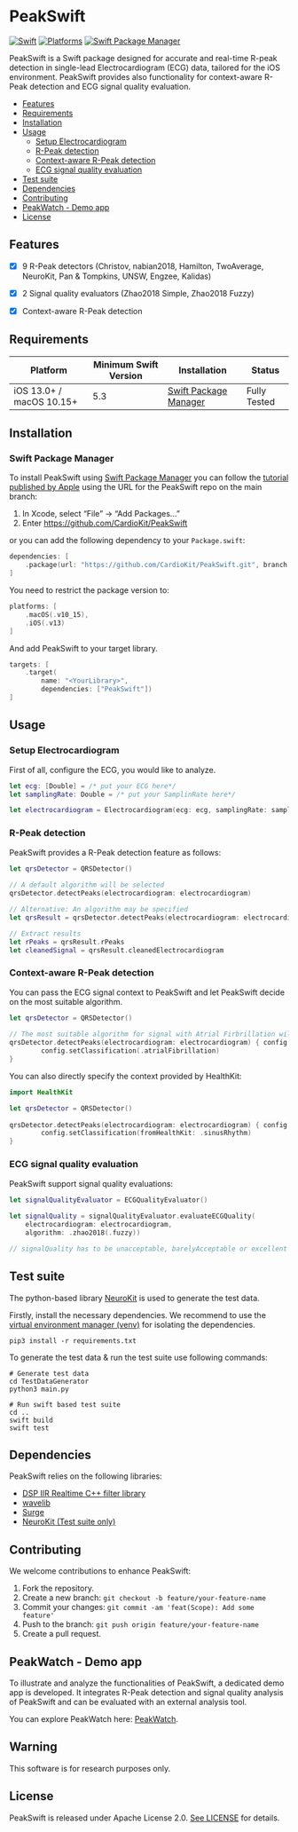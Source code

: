 # PeakSwift

[![Swift](https://img.shields.io/badge/Swift-5.3_5.4_5.5_5.6_5.7_5.8-orange?style=flat-square)](https://img.shields.io/badge/Swift-5.3_5.4_5.5_5.6_5.7_5.8-orange?style=flat-square)
[![Platforms](https://img.shields.io/badge/Platforms-macOS_iOS-yellowgreen?style=flat-square)](https://img.shields.io/badge/Platforms-macOS_iOS-Green?style=flat-square)
[![Swift Package Manager](https://img.shields.io/badge/Swift_Package_Manager-compatible-blue?style=flat-square)](https://img.shields.io/badge/Swift_Package_Manager-compatible-blue?style=flat-square)

PeakSwift is a Swift package designed for accurate and real-time R-peak detection in single-lead Electrocardiogram (ECG) data, tailored for the iOS environment. PeakSwift provides also functionality for context-aware R-Peak detection and ECG signal quality evaluation.

- [Features](#features)
- [Requirements](#requirements)
- [Installation](#installation)
- [Usage](#usage)
    - [Setup Electrocardiogram](#setup-electrocardiogram)
    - [R-Peak detection](#r-peak-detection)
    - [Context-aware R-Peak detection](#context-aware-r-peak-detection)
    - [ECG signal quality evaluation](#ecg-signal-quality-evaluation)
- [Test suite](#test-suite)
- [Dependencies](#dependencies)
- [Contributing](#contributing)
- [PeakWatch - Demo app](#peakwatch---demo-app)
- [License](license)

## Features

- [x] 9 R-Peak detectors (Christov, nabian2018, Hamilton, TwoAverage, NeuroKit, Pan & Tompkins, UNSW, Engzee, Kalidas)
- [x] 2 Signal quality evaluators (Zhao2018 Simple, Zhao2018 Fuzzy)
- [x] Context-aware R-Peak detection


## Requirements

| Platform | Minimum Swift Version | Installation | Status |
| --- | --- | --- | --- |
| iOS 13.0+ / macOS 10.15+  | 5.3 |  [Swift Package Manager](#swift-package-manager)| Fully Tested |

## Installation

### Swift Package Manager

To install PeakSwift using [Swift Package Manager](https://github.com/apple/swift-package-manager) you can follow the [tutorial published by Apple](https://developer.apple.com/documentation/xcode/adding_package_dependencies_to_your_app) using the URL for the PeakSwift repo on the main branch:

1. In Xcode, select “File” → “Add Packages...”
1. Enter https://github.com/CardioKit/PeakSwift

or you can add the following dependency to your `Package.swift`:

```swift
dependencies: [
    .package(url: "https://github.com/CardioKit/PeakSwift.git", branch: "main")
]
```

You need to restrict the package version to: 
```swift
platforms: [
    .macOS(.v10_15),
    .iOS(.v13)
]
```

And add PeakSwift to your target library.

```swift
targets: [
    .target(
        name: "<YourLibrary>",
        dependencies: ["PeakSwift"])
]
```

## Usage

### Setup Electrocardiogram
First of all, configure the ECG, you would like to analyze. 

```swift
let ecg: [Double] = /* put your ECG here*/
let samplingRate: Double = /* put your SamplinRate here*/

let electrocardiogram = Electrocardiogram(ecg: ecg, samplingRate: samplingRate)
```

### R-Peak detection
PeakSwift provides a R-Peak detection feature as follows:

```swift
let qrsDetector = QRSDetector()
    
// A default algorithm will be selected
qrsDetector.detectPeaks(electrocardiogram: electrocardiogram)

// Alternative: An algorithm may be specified
let qrsResult = qrsDetector.detectPeaks(electrocardiogram: electrocardiogram, algorithm: .neurokit)

// Extract results
let rPeaks = qrsResult.rPeaks
let cleanedSignal = qrsResult.cleanedElectrocardiogram
```

### Context-aware R-Peak detection
You can pass the ECG signal context to PeakSwift and let PeakSwift decide on the most suitable algorithm.


```swift
let qrsDetector = QRSDetector()
    
// The most suitable algorithm for signal with Atrial Firbrillation will be selcted
qrsDetector.detectPeaks(electrocardiogram: electrocardiogram) { config in
        config.setClassification(.atrialFibrillation)
}
```  

You can also directly specify the context provided by HealthKit:
```swift
import HealthKit

let qrsDetector = QRSDetector()
 
qrsDetector.detectPeaks(electrocardiogram: electrocardiogram) { config in
        config.setClassification(fromHealthKit: .sinusRhythm)
}
```  

### ECG signal quality evaluation
PeakSwift support signal quality evaluations:

```swift
let signalQualityEvaluator = ECGQualityEvaluator()
        
let signalQuality = signalQualityEvaluator.evaluateECGQuality(
    electrocardiogram: electrocardiogram,
    algorithm: .zhao2018(.fuzzy))

// signalQuality has to be unacceptable, barelyAcceptable or excellent
```

## Test suite

The python-based library [NeuroKit](https://github.com/neuropsychology/NeuroKit) is used to generate the test data.

Firstly, install the necessary dependencies. We recommend to use the [virtual environment manager (venv)](https://packaging.python.org/en/latest/guides/installing-using-pip-and-virtual-environments/) for isolating the dependencies. 

```properties
pip3 install -r requirements.txt
```


 To generate the test data & run the test suite use following commands:

```properties
# Generate test data
cd TestDataGenerator
python3 main.py

# Run swift based test suite
cd .. 
swift build
swift test
```

## Dependencies

PeakSwift relies on the following libraries:

- [DSP IIR Realtime C++ filter library](https://github.com/berndporr/iir1)
- [wavelib](https://github.com/rafat/wavelib)
- [Surge](https://github.com/Jounce/Surge)
- [NeuroKit (Test suite only)](https://github.com/neuropsychology/NeuroKit)

## Contributing

We welcome contributions to enhance PeakSwift:

1. Fork the repository.
2. Create a new branch: `git checkout -b feature/your-feature-name`
3. Commit your changes: `git commit -am 'feat(Scope): Add some feature'`
4. Push to the branch: `git push origin feature/your-feature-name`
5. Create a pull request.

## PeakWatch - Demo app

To illustrate and analyze the functionalities of PeakSwift, a dedicated demo app is developed. It integrates R-Peak detection and signal quality analysis of PeakSwift and can be evaluated with an external analysis tool. 

You can explore PeakWatch here: [PeakWatch](https://github.com/CardioKit/PeakWatch).

## Warning

This software is for research purposes only.

## License

PeakSwift is released under Apache License 2.0. [See LICENSE](https://github.com/CardioKit/PeakSwift/blob/main/LICENSE) for details.
